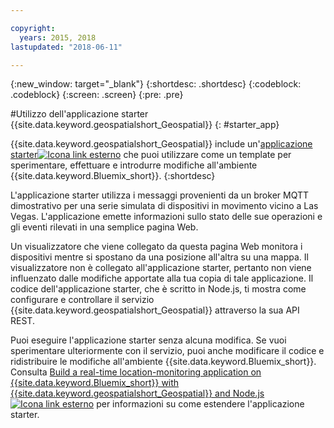 ```yaml
---

copyright:
  years: 2015, 2018
lastupdated: "2018-06-11"

---
```


<!-- Attribute definitions -->
{:new_window: target="_blank"}
{:shortdesc: .shortdesc}
{:codeblock: .codeblock}
{:screen: .screen}
{:pre: .pre}

#Utilizzo dell'applicazione starter {{site.data.keyword.geospatialshort_Geospatial}}
{: #starter_app}


{{site.data.keyword.geospatialshort_Geospatial}} include un'[applicazione starter![Icona link esterno](../../icons/launch-glyph.svg "Icona link esterno")](https://developer.ibm.com/streamsdev/wp-content/uploads/sites/15/2018/06/geo-starter.zip) che puoi utilizzare come un template per sperimentare, effettuare e introdurre modifiche
all'ambiente {{site.data.keyword.Bluemix_short}}.
{:shortdesc}

L'applicazione starter utilizza i messaggi provenienti da un broker MQTT dimostrativo per una
    serie simulata di dispositivi in movimento vicino a Las Vegas. L'applicazione emette informazioni sullo stato
    delle sue operazioni e gli eventi rilevati in una semplice pagina Web.


Un visualizzatore che viene collegato da questa pagina Web monitora i dispositivi mentre si spostano da una posizione
all'altra su una mappa. Il
    visualizzatore non è collegato all'applicazione starter, pertanto non viene influenzato dalle modifiche apportate
    alla tua copia di tale applicazione. Il codice dell'applicazione starter, che è scritto in
    Node.js, ti mostra come configurare e controllare il servizio {{site.data.keyword.geospatialshort_Geospatial}} attraverso la sua API REST.


Puoi eseguire l'applicazione starter senza alcuna modifica. Se vuoi sperimentare ulteriormente con il
    servizio, puoi anche modificare il codice e ridistribuire le modifiche all'ambiente {{site.data.keyword.Bluemix_short}}. Consulta [Build a real-time location-monitoring application on {{site.data.keyword.Bluemix_short}} with {{site.data.keyword.geospatialshort_Geospatial}} and Node.js ![Icona link esterno](../../icons/launch-glyph.svg "Icona link esterno")](https://developer.ibm.com/streamsdev/docs/build-real-time-location-monitoring-application-ibm-cloud-geospatial-analytics-node-js/) per informazioni su come estendere l'applicazione starter.
